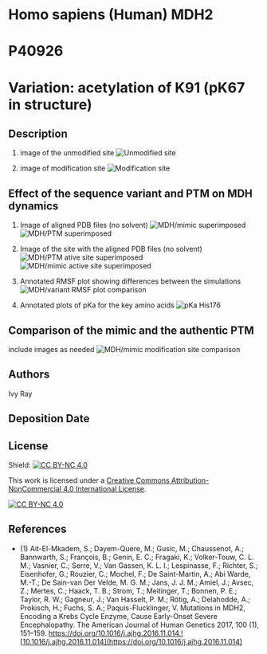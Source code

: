 # Homo sapiens (Human) MDH2
# P40926
# Variation: acetylation of K91 (pK67 in structure)


## Description


1. image of the unmodified site
![Unmodified site](Images/unmodified_lys.png)

2. image of modification site
![Modification site](Images/mimic_modification_site.png)


## Effect of the sequence variant and PTM on MDH dynamics


1. Image of aligned PDB files (no solvent)
![MDH/mimic superimposed](Images/mdh_mimic_superposed.png)
![MDH/PTM superimposed](Images/mdh_ptm_superposed.png)


2. Image of the site with the aligned PDB files (no solvent)
![MDH/PTM ative site superimposed](Images/mdh_with_ptm_activesite_his176.png)
![MDH/mimic active site superimposed](Images/mdh_mimic_activesite_his176.png)


3. Annotated RMSF plot showing differences between the simulations
![MDH/variant RMSF plot comparison](Images/RMSF_comparison.png)

4. Annotated plots of pKa for the key amino acids
![pKa His176](Images/pKa_over_traj.png)


## Comparison of the mimic and the authentic PTM


include images as needed
![MDH/mimic modification site comparison](Images/PTM_mimic_modsite_superimposed.png)


## Authors

Ivy Ray

## Deposition Date

## License

Shield: [![CC BY-NC 4.0][cc-by-nc-shield]][cc-by-nc]

This work is licensed under a
[Creative Commons Attribution-NonCommercial 4.0 International License][cc-by-nc].

[![CC BY-NC 4.0][cc-by-nc-image]][cc-by-nc]

[cc-by-nc]: https://creativecommons.org/licenses/by-nc/4.0/
[cc-by-nc-image]: https://licensebuttons.net/l/by-nc/4.0/88x31.png
[cc-by-nc-shield]: https://img.shields.io/badge/License-CC%20BY--NC%204.0-lightgrey.svg


## References

* (1) Ait-El-Mkadem, S.; Dayem-Quere, M.; Gusic, M.; Chaussenot, A.; Bannwarth, S.; François, B.; Genin, E. C.; Fragaki, K.; Volker-Touw, C. L. M.; Vasnier, C.; Serre, V.; Van Gassen, K. L. I.; Lespinasse, F.; Richter, S.; Eisenhofer, G.; Rouzier, C.; Mochel, F.; De Saint-Martin, A.; Abi Warde, M.-T.; De Sain-van Der Velde, M. G. M.; Jans, J. J. M.; Amiel, J.; Avsec, Z.; Mertes, C.; Haack, T. B.; Strom, T.; Meitinger, T.; Bonnen, P. E.; Taylor, R. W.; Gagneur, J.; Van Hasselt, P. M.; Rötig, A.; Delahodde, A.; Prokisch, H.; Fuchs, S. A.; Paquis-Flucklinger, V. Mutations in MDH2, Encoding a Krebs Cycle Enzyme, Cause Early-Onset Severe Encephalopathy. The American Journal of Human Genetics 2017, 100 (1), 151–159. https://doi.org/10.1016/j.ajhg.2016.11.014.![10.1016/j.ajhg.2016.11.014](https://doi.org/10.1016/j.ajhg.2016.11.014)


